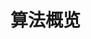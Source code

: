 # 算法概览



<MindMaster src="https://edrawcloudpubliccn.oss-cn-shenzhen.aliyuncs.com/viewer/self/24662951/share/2022-12-26/1672049339/main.svg" />